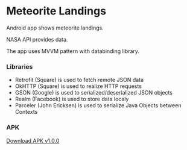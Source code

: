 # Meteorite Landings #

Android app shows meteorite landings.

NASA API provides data.

The app uses MVVM pattern with databinding library.

### Libraries ###

* Retrofit (Square) is used to fetch remote JSON data
* OkHTTP (Square) is used to realize HTTP requests
* GSON (Google) is used to serialized/deserialized JSON objects
* Realm (Facebook) is used to store data localy
* Parceler (John Ericksen) is used to serialize Java Objects between Contexts

### APK ###

[Download APK v1.0.0](https://1drv.ms/u/s!AmIfHt83luE3r2jWWFiJj7jR6Oqt)
